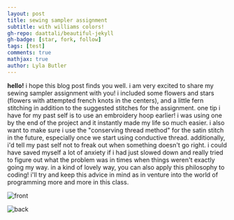 ```yaml
---
layout: post
title: sewing sampler assignment
subtitle: with williams colors!
gh-repo: daattali/beautiful-jekyll
gh-badge: [star, fork, follow]
tags: [test]
comments: true
mathjax: true
author: Lyla Butler
---
```


**hello!**
i hope this blog post finds you well. i am very excited to share my sewing sampler assignment with you! i included some flowers and stars (flowers with attempted french knots in the centers), and a little fern stitching in addition to the suggested stitches for the assignment.
one tip i have for my past self is to use an embroidery hoop earlier! i was using one by the end of the project and it instantly made my life so much easier. i also want to make sure i use the "conserving thread method" for the satin stitch in the future, especially once we start using conductive thread.
additionally, i'd tell my past self not to freak out when something doesn't go right. i could have saved myself a lot of anxiety if i had just slowed down and really tried to figure out what the problem was in times when things weren't exactly going my way.
in a kind of lovely way, you can also apply this philosophy to coding! i'll try and keep this advice in mind as in venture into the world of programming more and more in this class.


![front](https://lylafbutler.github.io/assets/img/front.jpeg)

![back](https://lylafbutler.github.io/assets/img/back.jpeg)

